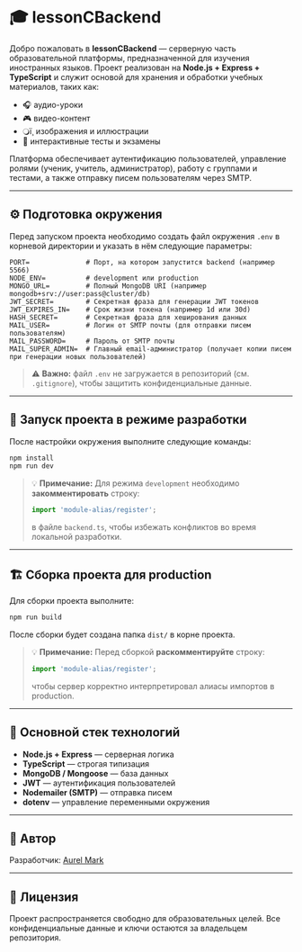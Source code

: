 # 🎓 lessonCBackend

Добро пожаловать в **lessonCBackend** — серверную часть образовательной платформы, предназначенной для изучения иностранных языков.
Проект реализован на **Node.js + Express + TypeScript** и служит основой для хранения и обработки учебных материалов, таких как:

* 🎧 аудио-уроки
* 🎮 видео-контент
* 🔾ï¸️ изображения и иллюстрации
* 🧩 интерактивные тесты и экзамены

Платформа обеспечивает аутентификацию пользователей, управление ролями (ученик, учитель, администратор), работу с группами и тестами, а также отправку писем пользователям через SMTP.

---

## ⚙️ Подготовка окружения

Перед запуском проекта необходимо создать файл окружения `.env` в корневой директории и указать в нём следующие параметры:

```env
PORT=              # Порт, на котором запустится backend (например 5566)
NODE_ENV=          # development или production
MONGO_URL=         # Полный MongoDB URI (например mongodb+srv://user:pass@cluster/db)
JWT_SECRET=        # Секретная фраза для генерации JWT токенов
JWT_EXPIRES_IN=    # Срок жизни токена (например 1d или 30d)
HASH_SECRET=       # Секретная фраза для хеширования данных
MAIL_USER=         # Логин от SMTP почты (для отправки писем пользователям)
MAIL_PASSWORD=     # Пароль от SMTP почты
MAIL_SUPER_ADMIN=  # Главный email-администратор (получает копии писем при генерации новых пользователей)
```

> ⚠️ **Важно:** файл `.env` не загружается в репозиторий (см. `.gitignore`), чтобы защитить конфиденциальные данные.

---

## 🚀 Запуск проекта в режиме разработки

После настройки окружения выполните следующие команды:

```bash
npm install
npm run dev
```

> 💡 **Примечание:**
> Для режима `development` необходимо **закомментировать** строку:
>
> ```ts
> import 'module-alias/register';
> ```
>
> в файле `backend.ts`, чтобы избежать конфликтов во время локальной разработки.

---

## 🏗️ Сборка проекта для production

Для сборки проекта выполните:

```bash
npm run build
```

После сборки будет создана папка `dist/` в корне проекта.

> 💡 **Примечание:**
> Перед сборкой **раскомментируйте** строку:
>
> ```ts
> import 'module-alias/register';
> ```
>
> чтобы сервер корректно интерпретировал алиасы импортов в production.

---

## 🧩 Основной стек технологий

* **Node.js + Express** — серверная логика
* **TypeScript** — строгая типизация
* **MongoDB / Mongoose** — база данных
* **JWT** — аутентификация пользователей
* **Nodemailer (SMTP)** — отправка писем
* **dotenv** — управление переменными окружения

---

## 🧠 Автор

Разработчик: [Aurel Mark](https://github.com/AurelMark)

---

## 📄 Лицензия

Проект распространяется свободно для образовательных целей. Все конфиденциальные данные и ключи остаются за владельцем репозитория.
